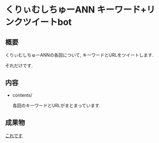 くりぃむしちゅーANN キーワード+リンクツイートbot
===

## 概要

くりぃむしちゅーANNの各回について, キーワードとURLをツイートします. 

それだけです. 

## 内容

- contents/

  各回のキーワードとURLがまとまっています. 
  
## 成果物

[これです](https://twitter.com/ariue_allnight?original_referer=http%3A%2F%2Fgg-hogehoge.hatenablog.com%2F&tw_i=534342421056729089&tw_p=tweetembed)
